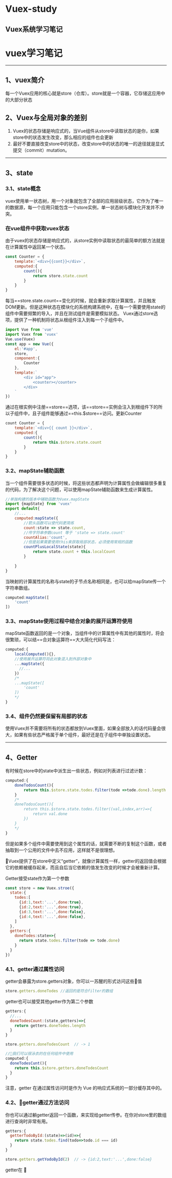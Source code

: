 # Vuex-study
Vuex系统学习笔记
---
# vuex学习笔记
---
## 1、vuex简介
每一个Vuex应用的核心就是store（仓库）。store就是一个容器，它存储这应用中的大部分状态
## 2、Vuex与全局对象的差别
1. Vuex的状态存储是响应式的，当Vue组件从store中读取状态的是你，如果store中的状态发生改变，那么相应的组件也会更新
2. 最好不要直接改变store中的状态，改变store中的状态的唯一的途径就是显式提交（commit）mutation。
---
## 3、state
### 3.1、state概念
vuex使用单一状态树，用一个对象就包含了全部的应用层级状态，它作为了唯一的数据源，每一个应用只能包含一个store实例，单一状态树与模块化开发并不冲突。
### 在vue组件中获取vuex状态
由于vuex的状态存储是响应式的，从store实例中读取状态的最简单的额方法就是在计算属性中返回某一个状态。
```js
const Counter = {
    template:`<div>{{cont}}</div>`,
    computed:{
        count(){
            return store.state.count
        }
    }
}
```
每当==store.state.count==变化的时候，就会重新求取计算属性，并且触发DOM更新。但是这种状态在模块化的系统构建系统中，在每一个需要使用state的组件中需要频繁的导入，并且在测试组件是需要模拟状态。
Vuex通过store选项，提供了一种机制将状态从根组件注入到每一个子组件中。
```js
import Vue from 'vue'
import Vuex from 'vuex'
Vue.use(Vuex)
const app = new Vue({
    el:'#app',
    store,
    component:{
        Counter
    },
    template:`
        <div id="app">
            <counter></counter>
        </div>
    `
})
```
通过在根实例中注册==store==选项，该==store==实例会注入到根组件下的所以子组件中，且子组件能够通过==this.$store==访问。更新Counter
```js
count Counter = {
    template:`<div>{{ count }}</div>`,
    computed:{
        count(){
            return this.$store.state.count
        }
    }
}
```
### 3.2、mapState辅助函数
当一个组件需要很多状态的时候，将这些状态都声明为计算属性会做编辑很多重复的代码，为了解决这个问题，可以使用mapState辅助函数来生成计算属性。
```js
//单独构建的版本中辅助函数为Vuex.mapState
import {mapState} from 'vuex'
export default{
    //...
    computed:mapState({
        //箭头函数可以使代码更简练
        count:state => state.count,
        //传字符串参数count 等于 'state => state.count'
        countAlias:'count',
        //但是如果需要使用this来获取局部状态，必须使用常规的函数
        countPlusLocalState(state){
            return state.count + this.localCount
        }
        
    }
}
```
当映射的计算属性的名称与state的子节点名称相同是，也可以给mapState传一个字符串数组。
```js
computed:mapState([
    'count'
])
```
### 3.3、mapState使用过程中结合对象的展开运算符使用
mapState函数返回的是一个对象，当组件中的计算属性中有其他的属性时，将会很繁琐，可以结==合对象运算符==大大简化代码写法：
```js
computed:{
    localComputed(){},
    //使用展开运算符将此对象混入到外部对象中
    ...mapState({
      //...  
    })
    /*
    ...mapState([
        'count'
    ])
    */
}
```
### 3.4、组件仍然要保留有局部的状态
使用Vuex并不需要将所有的状态都放到Vuex里面，如果全部放入的话代码量会很大，如果有些状态严格属于单个组件，最好还是在子组件中单独设置状态。

---

## 4、Getter
有时候在store中的state中派生出一些状态，例如对列表进行过滤计数：
```js
computed:{
    doneTodosCount(){
        return this.$store.state.todes.filter(tode =>tode.done).length
    }
    /*
    doneTodosCount(){
        return this.$store.state.todes.filter((val,index,arr)=>{
            return val.done
        })
    }
    */
}
```
但是如果多个组件中需要使用到这个属性的话，就需要不断的复制这个函数，或者抽取到一个公用的文件中去不应用，这样就不是很理想。

Vuex提供了在store中定义“getter”，就像计算属性一样，getter的返回值会根据它的依赖被缓存起来，而且自后当它依赖的值发生改变的时候才会被重新计算。

Getter接受state作为第一个参数
```js
const store = new Vuex.stroe({
  state:{
    todes:[
      {id:1,text:'...',done:true},
      {id:2,text:'...',done:true},
      {id:3,text:'...',done:false},
      {id:4,text:'...',done:false},
    ]
  },
  getters:{
    doneTodes:state=>{
      return state.todes.filter(tode => tode.done)
    }
  }
})
```
### 4.1、getter通过属性访问
getter会暴露为store.getters对象，你可以一苏醒的形式访问这些值
```js
store.getters.doneTodes //返回的是符合filter的数组
```
getter也可以接受其他getter作为第二个参数
```js
getters:{
  //...
  doneTodesCount:(state,getters)=>{
    return getters.doneTodes.length
  }
}

store.getters.doneTodesCount  // -> 1

//我们可以很泳衣的在任何组件中使用
computed:{
  doneTodesCunt(){
    return this.$store.getters.doneTodesCount
  }
}
```
注意，getter 在通过属性访问时是作为 Vue 的响应式系统的一部分缓存其中的。

### 4.2、getter通过方法访问
你也可以通过躺getter返回一个函数，来实现给getter传参。在你对store里的数组进行查询时非常有用。
```js
getters:{
  getterTodoById:(state)=>(id)=>{
    return state.todes.find(todo=>todo.id === id)
  }
}

store.getters.getYodoById(2)  // -> {id:2,text:'...',done:false}
```
getter在


